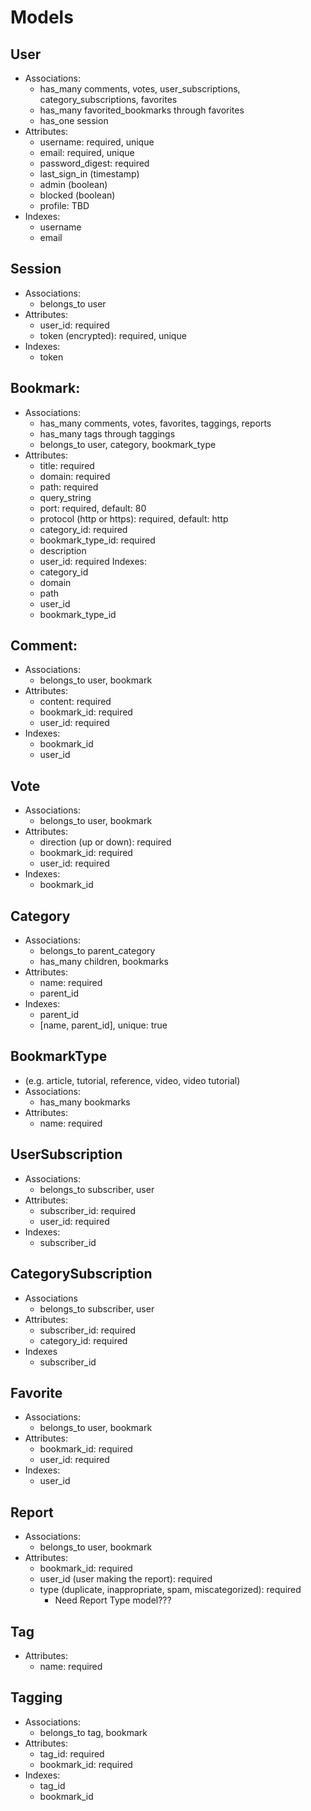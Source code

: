 # Models

## User
- Associations:
    + has_many comments, votes, user_subscriptions, category_subscriptions, favorites
    + has_many favorited_bookmarks through favorites
    + has_one session
- Attributes:
    + username: required, unique
    + email: required, unique
    + password_digest: required
    + last_sign_in (timestamp)
    + admin (boolean)
    + blocked (boolean)
    + profile: TBD
- Indexes:
    + username
    + email

## Session
- Associations:
    + belongs_to user
- Attributes:
    + user_id: required
    + token (encrypted): required, unique
- Indexes:
    + token

## Bookmark:
- Associations:
    + has_many comments, votes, favorites, taggings, reports
    + has_many tags through taggings
    + belongs_to user, category, bookmark_type
- Attributes:
    + title: required
    + domain: required
    + path: required
    + query_string
    + port: required, default: 80
    + protocol (http or https): required, default: http
    + category_id: required
    + bookmark_type_id: required
    + description
    + user_id: required
Indexes:
    + category_id
    + domain
    + path
    + user_id
    + bookmark_type_id

## Comment:
- Associations:
    + belongs_to user, bookmark
- Attributes:
    + content: required
    + bookmark_id: required
    + user_id: required
- Indexes:
    + bookmark_id
    + user_id

## Vote
- Associations:
    + belongs_to user, bookmark
- Attributes:
    + direction (up or down): required
    + bookmark_id: required
    + user_id: required
- Indexes:
    + bookmark_id

## Category
- Associations:
    + belongs_to parent_category
    + has_many children, bookmarks
- Attributes:
    + name: required
    + parent_id
- Indexes:
    + parent_id
    + [name, parent_id], unique: true

## BookmarkType
- (e.g. article, tutorial, reference, video, video tutorial)
- Associations:
    + has_many bookmarks
- Attributes:
    + name: required

## UserSubscription
- Associations:
    + belongs_to subscriber, user
- Attributes:
    + subscriber_id: required
    + user_id: required
- Indexes:
    + subscriber_id

## CategorySubscription
- Associations
    + belongs_to subscriber, user
- Attributes:
    + subscriber_id: required
    + category_id: required
- Indexes
    + subscriber_id

## Favorite
- Associations:
    + belongs_to user, bookmark
- Attributes:
    + bookmark_id: required
    + user_id: required
- Indexes:
    + user_id

## Report
- Associations:
    + belongs_to user, bookmark
- Attributes:
    + bookmark_id: required
    + user_id (user making the report): required
    + type (duplicate, inappropriate, spam, miscategorized): required
        * Need Report Type model???

## Tag
- Attributes:
    + name: required

## Tagging
- Associations:
    + belongs_to tag, bookmark
- Attributes:
    + tag_id: required
    + bookmark_id: required
- Indexes:
    + tag_id
    + bookmark_id

